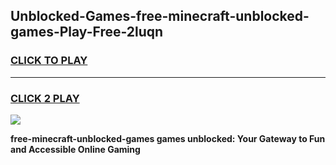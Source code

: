 
## Unblocked-Games-free-minecraft-unblocked-games-Play-Free-2luqn
<h3>
<a href="https://premium76.site?title=free-minecraft-unblocked-games&ref=22A">CLICK TO PLAY</a></h3>
<hr>

<h3>
<a href="https://premium76.site?title=free-minecraft-unblocked-games&ref=22A">CLICK 2 PLAY</a>
  
</h3>

<a href="https://premium76.site?title=free-minecraft-unblocked-games&ref=22A"><img src="https://clearcache.store/games.png"></a>


**free-minecraft-unblocked-games games unblocked: Your Gateway to Fun and Accessible Online Gaming**
